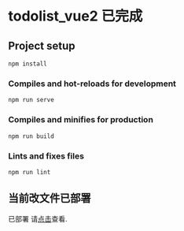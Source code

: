 # todolist_vue2 已完成

## Project setup
```
npm install
```

### Compiles and hot-reloads for development
```
npm run serve
```

### Compiles and minifies for production
```
npm run build
```

### Lints and fixes files
```
npm run lint
```

## 当前改文件已部署
已部署 请[点击](http://todo.jihau.top)查看.
